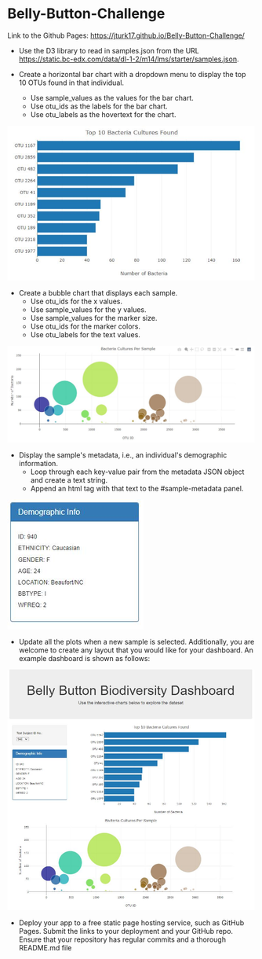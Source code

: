 # Belly-Button-Challenge

Link to the Github Pages: https://jturk17.github.io/Belly-Button-Challenge/

* Use the D3 library to read in samples.json from the URL https://static.bc-edx.com/data/dl-1-2/m14/lms/starter/samples.json.

* Create a horizontal bar chart with a dropdown menu to display the top 10 OTUs found in that individual.
  - Use sample_values as the values for the bar chart.
  - Use otu_ids as the labels for the bar chart.
  - Use otu_labels as the hovertext for the chart.

![Image](Images/bar_chart.jpeg)

* Create a bubble chart that displays each sample.
  - Use otu_ids for the x values.
  - Use sample_values for the y values.
  - Use sample_values for the marker size.
  - Use otu_ids for the marker colors.
  - Use otu_labels for the text values.

![Image](Images/bubble_chart.jpg)

* Display the sample's metadata, i.e., an individual's demographic information.
  - Loop through each key-value pair from the metadata JSON object and create a text string.
  - Append an html tag with that text to the #sample-metadata panel.

![Image](Images/panel.jpeg)

* Update all the plots when a new sample is selected. Additionally, you are welcome to create any layout that you would like for your dashboard. An example dashboard is shown as follows:

![Image](Images/total_page.jpeg)

* Deploy your app to a free static page hosting service, such as GitHub Pages. Submit the links to your deployment and your GitHub repo. Ensure that your repository has regular commits and a thorough README.md file
